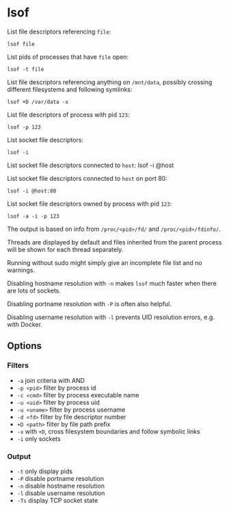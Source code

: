 # lsof

List file descriptors referencing `file`:

    lsof file

List pids of processes that have `file` open:

    lsof -t file

List file descriptors referencing anything on `/mnt/data`, possibly
crossing different filesystems and following symlinks:

    lsof +D /var/data -x

List file descriptors of process with pid `123`:

    lsof -p 123

List socket file descriptors:

    lsof -i

List socket file descriptors connected to `host`:
    lsof -i @host

List socket file descriptors connected to `host` on port 80:

    lsof -i @host:80

List socket file descriptors owned by process with pid `123`:

    lsof -a -i -p 123

The output is based on info from `/proc/<pid>/fd/` and
`/proc/<pid>/fdinfo/`.

Threads are displayed by default and files inherited from the parent
process will be shown for each thread separately.

Running without sudo might simply give an incomplete file list and no
warnings.

Disabling hostname resolution with `-n` makes `lsof` much faster when
there are lots of sockets.

Disabling portname resolution with `-P` is often also helpful.

Disabling username resolution with `-l` prevents UID resolution
errors, e.g. with Docker.

## Options

### Filters

  - `-a` join criteria with AND
  - `-p <pid>` filter by process id
  - `-c <cmd>` filter by process executable name
  - `-u <uid>` filter by process uid
  - `-u <uname>` filter by process username
  - `-d <fd>` filter by file descriptor number
  - `+D <path>` filter by file path prefix
  - `-x` with `+D`, cross filesystem boundaries and follow symbolic links
  - `-i` only sockets

### Output

  - `-t` only display pids
  - `-P` disable portname resolution
  - `-n` disable hostname resolution
  - `-l` disable username resolution
  - `-Ts` display TCP socket state
